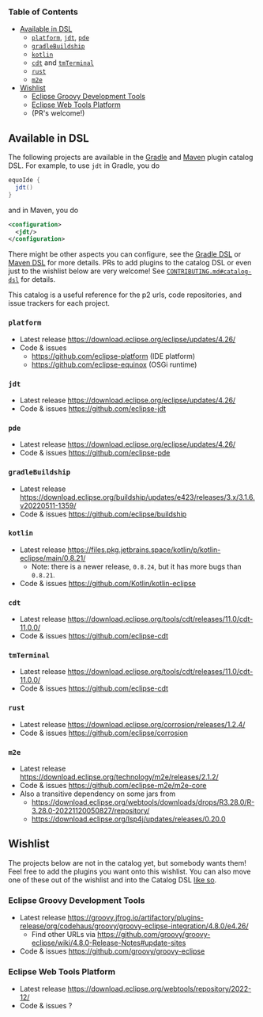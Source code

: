 ### Table of Contents

- [Available in DSL](#available-projects)
  - [`platform`](#platform), [`jdt`](#jdt), [`pde`](#pde)
  - [`gradleBuildship`](#gradle-buildship)
  - [`kotlin`](#kotlin)
  - [`cdt`](#cdt) and [`tmTerminal`](#tmterminal)
  - [`rust`](#rust)
  - [`m2e`](#m2e)
- [Wishlist](#wishlist)
  - [Eclipse Groovy Development Tools](#eclipse-groovy)
  - [Eclipse Web Tools Platform](#eclipse-wtp)
  - (PR's welcome!)

## Available in DSL

The following projects are available in the [Gradle](https://github.com/equodev/equo-ide/tree/main/plugin-gradle) and [Maven](https://github.com/equodev/equo-ide/tree/main/plugin-maven) plugin catalog DSL. For example, to use `jdt` in Gradle, you do

```gradle
equoIde {
  jdt()
}
```

and in Maven, you do

```xml
<configuration>
  <jdt/>
</configuration>
```

There might be other aspects you can configure, see the [Gradle DSL](https://github.com/equodev/equo-ide/blob/main/plugin-gradle/src/main/java/dev/equo/ide/gradle/P2ModelDslWithCatalog.java) or [Maven DSL](https://github.com/equodev/equo-ide/blob/main/plugin-maven/src/main/java/dev/equo/ide/maven/AbstractP2MojoWithCatalog.java) for more details. PRs to add plugins to the catalog DSL or even just to the wishlist below are very welcome! See [`CONTRIBUTING.md#catalog-dsl`](https://github.com/equodev/equo-ide/blob/main/CONTRIBUTING.md#catalog-dsl) for details.

This catalog is a useful reference for the p2 urls, code repositories, and issue trackers for each project.

### `platform`

- Latest release https://download.eclipse.org/eclipse/updates/4.26/
- Code & issues
  - https://github.com/eclipse-platform (IDE platform)
  - https://github.com/eclipse-equinox (OSGi runtime)

### `jdt`

- Latest release https://download.eclipse.org/eclipse/updates/4.26/
- Code & issues https://github.com/eclipse-jdt

### `pde`

- Latest release https://download.eclipse.org/eclipse/updates/4.26/
- Code & issues https://github.com/eclipse-pde

<a name="gradle-buildship"></a>
### `gradleBuildship`

- Latest release https://download.eclipse.org/buildship/updates/e423/releases/3.x/3.1.6.v20220511-1359/ 
- Code & issues https://github.com/eclipse/buildship

### `kotlin`

- Latest release https://files.pkg.jetbrains.space/kotlin/p/kotlin-eclipse/main/0.8.21/
  - Note: there is a newer release, `0.8.24`, but it has more bugs than `0.8.21`. 
- Code & issues https://github.com/Kotlin/kotlin-eclipse

### `cdt`

- Latest release https://download.eclipse.org/tools/cdt/releases/11.0/cdt-11.0.0/
- Code & issues https://github.com/eclipse-cdt

### `tmTerminal`

- Latest release https://download.eclipse.org/tools/cdt/releases/11.0/cdt-11.0.0/
- Code & issues https://github.com/eclipse-cdt

### `rust`

- Latest release https://download.eclipse.org/corrosion/releases/1.2.4/
- Code & issues https://github.com/eclipse/corrosion

### `m2e`

- Latest release https://download.eclipse.org/technology/m2e/releases/2.1.2/
- Code & issues https://github.com/eclipse-m2e/m2e-core
- Also a transitive dependency on some jars from
  - https://download.eclipse.org/webtools/downloads/drops/R3.28.0/R-3.28.0-20221120050827/repository/
  - https://download.eclipse.org/lsp4j/updates/releases/0.20.0

## Wishlist

The projects below are not in the catalog yet, but somebody wants them! Feel free to add the plugins you want onto this wishlist. You can also move one of these out of the wishlist and into the Catalog DSL [like so](CONTRIBUTING.md#catalog-dsl).

<a name="eclipse-groovy"></a>
### Eclipse Groovy Development Tools

- Latest release https://groovy.jfrog.io/artifactory/plugins-release/org/codehaus/groovy/groovy-eclipse-integration/4.8.0/e4.26/
  - Find other URLs via https://github.com/groovy/groovy-eclipse/wiki/4.8.0-Release-Notes#update-sites
- Code & issues https://github.com/groovy/groovy-eclipse

### Eclipse Web Tools Platform
- Latest release https://download.eclipse.org/webtools/repository/2022-12/
- Code & issues ?

<a name="eclipse-m2e"></a>
